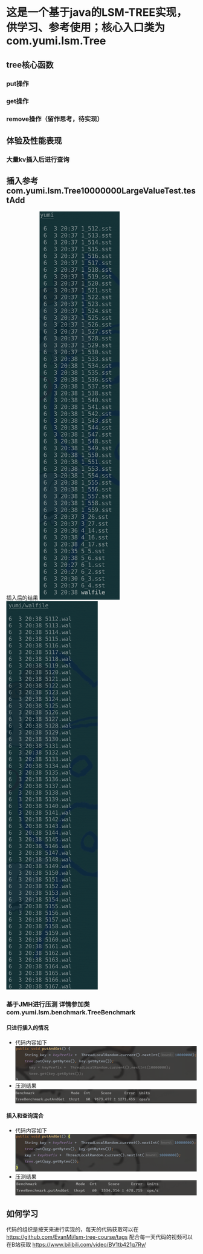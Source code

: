 # 这是一个基于java的LSM-TREE实现，供学习、参考使用；核心入口类为com.yumi.lsm.Tree
## tree核心函数
### put操作
### get操作
### remove操作（留作思考，待实现）
## 体验及性能表现
### 大量kv插入后进行查询
## 插入参考 com.yumi.lsm.Tree10000000LargeValueTest.testAdd
插入后的结果
![large-put-sst-result.png](imgs%2Flarge-put-sst-result.png)
![large-put-wal-result.png](imgs%2Flarge-put-wal-result.png)
### 基于JMH进行压测 详情参加类 com.yumi.lsm.benchmark.TreeBenchmark
#### 只进行插入的情况
- 代码内容如下
![tree-put-only.png](imgs%2Ftree-put-only.png)
- 压测结果
![tree-put-only-result.png](imgs%2Ftree-put-only-result.png)
#### 插入和查询混合
- 代码内容如下
![tree-get-put.png](imgs%2Ftree-get-put.png)
- 压测结果
![tree-get-put-result.png](imgs%2Ftree-get-put-result.png)
## 如何学习
代码的组织是按天来进行实现的，每天的代码获取可以在 https://github.com/EvanMi/lsm-tree-course/tags
配合每一天代码的视频可以在B站获取 https://www.bilibili.com/video/BV1tb421q7Ry/